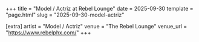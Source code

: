 +++
title = "Model / Actriz at Rebel Lounge"
date = 2025-09-30
template = "page.html"
slug = "2025-09-30-model-actriz"

[extra]
artist = "Model / Actriz"
venue = "The Rebel Lounge"
venue_url = "https://www.rebelphx.com/"
+++
